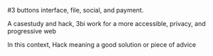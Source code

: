 #3 buttons interface, file, social, and payment.

A casestudy and hack, 3bi work for a more accessible, privacy, and progressive web

In this context, Hack meaning a good solution or piece of advice
